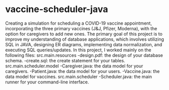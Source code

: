 # vaccine-scheduler-java

Creating a simulation for scheduling a COVID-19 vaccine appointment, incorporating the three primary vaccines (J&J, Pfizer, Moderna), with the option for caregivers to add new ones. The primary goal of this project is to improve my understanding of database applications, which involves utilizing SQL in JAVA, designing ER diagrams, implementing data normalization, and executing SQL queries/updates. In this project, I worked mainly on the following files:
src.main.resources
-design.pdf: the design of your database schema.
-create.sql: the create statement for your tables.
src.main.scheduler.model
-Caregiver.java: the data model for your caregivers.
-Patient.java: the data model for your users.
-Vaccine.java: the data model for vaccines.
src.main.scheduler
-Scheduler.java: the main runner for your command-line interface.
